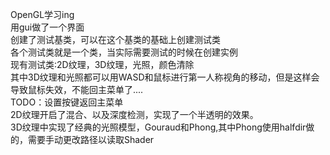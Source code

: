 OpenGL学习ing  
用gui做了一个界面  
创建了测试基类，可以在这个基类的基础上创建测试类  
各个测试类就是一个类，当实际需要测试的时候在创建实例  
现有测试类:2D纹理，3D纹理，光照，颜色清除  
其中3D纹理和光照都可以用WASD和鼠标进行第一人称视角的移动，但是这样会导致鼠标失效，不能回主菜单了....  
   TODO：设置按键返回主菜单  
2D纹理开启了混合、以及深度检测，实现了一个半透明的效果。  
3D纹理中实现了经典的光照模型，Gouraud和Phong,其中Phong使用halfdir做的，需要手动更改路径以读取Shader  
